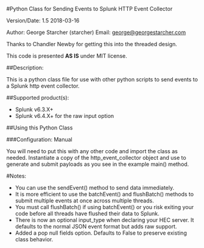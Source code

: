 #Python Class for Sending Events to Splunk HTTP Event Collector

Version/Date: 1.5 2018-03-16

Author: George Starcher (starcher)
Email: george@georgestarcher.com

Thanks to Chandler Newby for getting this into the threaded design.

This code is presented **AS IS** under MIT license.


##Description:

This is a python class file for use with other python scripts to send events to a Splunk http event collector.

##Supported product(s): 

* Splunk v6.3.X+
* Splunk v6.4.X+ for the raw input option

 
##Using this Python Class

###Configuration: Manual

You will need to put this with any other code and import the class as needed.
Instantiate a copy of the http_event_collector object and use to generate and submit payloads as you see in the example main() method.
    
#Notes:

* You can use the sendEvent() method to send data immediately.
* It is more efficient to use the batchEvent() and flushBatch() methods to submit multiple events at once across multiple threads.
* You must call flushBatch() if using batchEvent() or you risk exiting your code before all threads have flushed their data to Splunk.
* There is now an optional input_type when declaring your HEC server. It defaults to the normal JSON event format but adds raw support.
* Added a pop null fields option. Defaults to False to preserve existing class behavior. 

